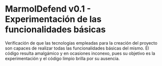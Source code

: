 # MarmolDefend v0.1 - Experimentación de las funcionalidades básicas
Verificación de que las tecnologías empleadas para la creación del proyecto son capaces de realizar todas las funcionalidades básicas del mismo.
El código resulta amalgámico y en ocasiones inconexo, pues su objetivo es la experimentación y el código limpio brilla por su ausencia.

